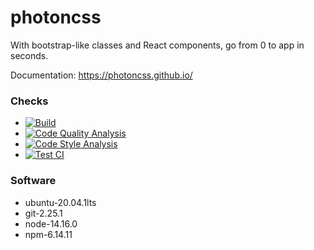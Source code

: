 # photoncss
With bootstrap-like classes and React components, go from 0 to app in seconds.

Documentation: https://photoncss.github.io/

### Checks
* [![Build](https://github.com/JoshMerlino/photoncss/actions/workflows/build.yml/badge.svg)](https://github.com/JoshMerlino/photoncss/actions/workflows/build.yml)
* [![Code Quality Analysis](https://github.com/JoshMerlino/photoncss/actions/workflows/code-quality-analysis.yml/badge.svg)](https://github.com/JoshMerlino/photoncss/actions/workflows/code-quality-analysis.yml)
* [![Code Style Analysis](https://github.com/JoshMerlino/photoncss/actions/workflows/code-style-analysis.yml/badge.svg)](https://github.com/JoshMerlino/photoncss/actions/workflows/code-style-analysis.yml)
* [![Test CI](https://github.com/JoshMerlino/photoncss/actions/workflows/test-ci.yml/badge.svg)](https://github.com/JoshMerlino/photoncss/actions/workflows/test-ci.yml)

### Software
* ubuntu-20.04.1lts
* git-2.25.1
* node-14.16.0
* npm-6.14.11